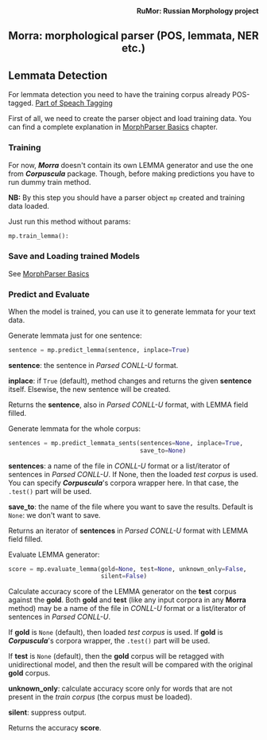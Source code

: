 <div align="right"><strong>RuMor: Russian Morphology project</strong></div>
<h2 align="center">Morra: morphological parser (POS, lemmata, NER etc.)</h2>

## Lemmata Detection

For lemmata detection you need to have the training corpus already POS-tagged.
[Part of Speach Tagging](https://github.com/fostroll/morra/blob/master/doc/README_POS.md)

First of all, we need to create the parser object and load training data.
You can find a complete explanation in
[MorphParser Basics](https://github.com/fostroll/morra/blob/master/doc/README_BASICS.md)
chapter.

### Training

For now, ***Morra*** doesn't contain its own LEMMA generator and use the one
from ***Corpuscula*** package. Though, before making predictions you have to run
dummy train method.

**NB:** By this step you should have a parser object `mp` created and training data
loaded.

Just run this method without params:
```python
mp.train_lemma():
```

### Save and Loading trained Models

See
[MorphParser Basics](https://github.com/fostroll/morra/blob/master/doc/README_BASICS.md)

### Predict and Evaluate

When the model is trained, you can use it to generate lemmata for your text data.

Generate lemmata just for one sentence:
```python
sentence = mp.predict_lemma(sentence, inplace=True)
```
**sentence**: the sentence in *Parsed CONLL-U* format.

**inplace**: if `True` (default), method changes and returns the given
**sentence** itself. Elsewise, the new sentence will be created.

Returns the **sentence**, also in *Parsed CONLL-U* format, with LEMMA field
filled.

Generate lemmata for the whole corpus:
```python
sentences = mp.predict_lemmata_sents(sentences=None, inplace=True,
                                     save_to=None)
```
**sentences**: a name of the file in *CONLL-U* format or a list/iterator of
sentences in *Parsed CONLL-U*. If None, then the loaded *test corpus* is used.
You can specify ***Corpuscula***'s corpora wrapper here. In that case, the
`.test()` part will be used.

**save_to**: the name of the file where you want to save the results. Default
is `None`: we don't want to save.

Returns an iterator of **sentences** in *Parsed CONLL-U* format with LEMMA field
filled.

Evaluate LEMMA generator:
```python
score = mp.evaluate_lemma(gold=None, test=None, unknown_only=False,
                          silent=False)
```
Calculate accuracy score of the LEMMA generator on the **test** corpus against
the **gold**. Both **gold** and **test** (like any input corpora in any
**Morra** method) may be a name of the file in *CONLL-U* format or a
list/iterator of sentences in *Parsed CONLL-U*.

If **gold** is `None` (default), then loaded *test corpus* is used. If
**gold** is ***Corpuscula***'s corpora wrapper, the `.test()` part will be
used.

If **test** is `None` (default), then the **gold** corpus will be retagged
with unidirectional model, and then the result will be compared with the
original **gold** corpus.

**unknown_only**: calculate accuracy score only for words that are not present
in the *train corpus* (the corpus must be loaded).

**silent**: suppress output.

Returns the accuracy **score**.
